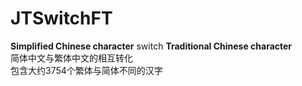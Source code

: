 # JTSwitchFT
**Simplified Chinese character**  switch **Traditional Chinese character**  
简体中文与繁体中文的相互转化  
包含大约3754个繁体与简体不同的汉字
